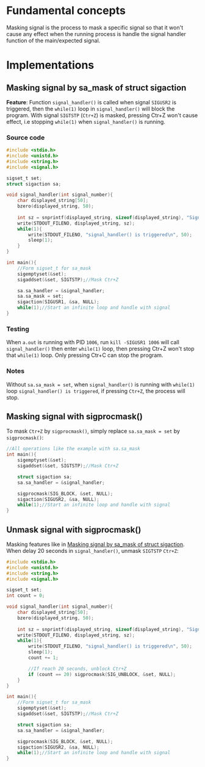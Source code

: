 # Fundamental concepts

Masking signal is the process to mask a specific signal so that it won't cause any effect when the running process is handle the signal handler function of the main/expected signal.

# Implementations

## Masking signal by sa_mask of struct sigaction

**Feature**: Function ``signal_handler()`` is called when signal ``SIGUSR2`` is triggered, then the ``while(1)`` loop in ``signal_handler()`` will block the program. With signal ``SIGTSTP`` (``Ctr+Z``) is masked, pressing Ctr+Z won't cause effect, i.e stopping ``while(1)`` when ``signal_handler()`` is running.

### Source code

```c
#include <stdio.h>
#include <unistd.h>
#include <string.h>
#include <signal.h>   

sigset_t set;
struct sigaction sa;

void signal_handler(int signal_number){
	char displayed_string[50];
	bzero(displayed_string, 50);
	
	int sz = snprintf(displayed_string, sizeof(displayed_string), "Signal %d is caught\n", signal_number);
	write(STDOUT_FILENO, displayed_string, sz); 
    while(1){
        write(STDOUT_FILENO, "signal_handler() is triggered\n", 50);
        sleep(1);
    }
}

int main(){ 
    //Form sigset_t for sa_mask
    sigemptyset(&set);
    sigaddset(&set, SIGTSTP);//Mask Ctr+Z

    sa.sa_handler = &signal_handler;
    sa.sa_mask = set;
    sigaction(SIGUSR1, &sa, NULL);
	while(1);//Start an infinite loop and handle with signal
}
```
### Testing
When ``a.out`` is running with PID ``1006``, run ``kill -SIGUSR1 1006`` will call ``signal_handler()``  then enter ``while(1)`` loop, then pressing Ctr+Z won't stop that ``while(1)`` loop. Only pressing Ctr+C can stop the program.
### Notes

Without ``sa.sa_mask = set``, when ``signal_handler()`` is running with ``while(1)`` loop ``signal_handler() is triggered``, if pressing ``Ctr+Z``, the process will stop.
## Masking signal with sigprocmask()
To mask ``Ctr+Z`` by ``sigprocmask()``, simply replace ``sa.sa_mask = set`` by ``sigprocmask()``:

```c
//All operations like the example with sa.sa_mask
int main(){ 
    sigemptyset(&set);
    sigaddset(&set, SIGTSTP);//Mask Ctr+Z

    struct sigaction sa;
    sa.sa_handler = &signal_handler;

    sigprocmask(SIG_BLOCK, &set, NULL);
    sigaction(SIGUSR2, &sa, NULL);
	while(1);//Start an infinite loop and handle with signal
}
```

## Unmask signal with sigprocmask()

Masking features like in [Masking signal by sa_mask of struct sigaction](#masking-signal-by-sa_mask-of-struct-sigaction). When delay 20 seconds in ``signal_handler()``, unmask ``SIGTSTP`` ``Ctr+Z``:

```c
#include <stdio.h>
#include <unistd.h>
#include <string.h>
#include <signal.h>   

sigset_t set;
int count = 0;

void signal_handler(int signal_number){
	char displayed_string[50];
	bzero(displayed_string, 50);
	
	int sz = snprintf(displayed_string, sizeof(displayed_string), "Signal %d is caught\n", signal_number);
	write(STDOUT_FILENO, displayed_string, sz); 
    while(1){
        write(STDOUT_FILENO, "signal_handler() is triggered\n", 50);
        sleep(1);
        count += 1;

        //If reach 20 seconds, unblock Ctr+Z
        if (count == 20) sigprocmask(SIG_UNBLOCK, &set, NULL);
    }
}

int main(){ 
    //Form sigset_t for sa_mask
    sigemptyset(&set);
    sigaddset(&set, SIGTSTP);//Mask Ctr+Z

    struct sigaction sa;
    sa.sa_handler = &signal_handler;

    sigprocmask(SIG_BLOCK, &set, NULL);
    sigaction(SIGUSR2, &sa, NULL);
	while(1);//Start an infinite loop and handle with signal
}
```

